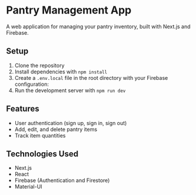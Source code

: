 # Pantry Management App

A web application for managing your pantry inventory, built with Next.js and Firebase.

## Setup

1. Clone the repository
2. Install dependencies with `npm install`
3. Create a `.env.local` file in the root directory with your Firebase configuration:
4. Run the development server with `npm run dev`

## Features

- User authentication (sign up, sign in, sign out)
- Add, edit, and delete pantry items
- Track item quantities

## Technologies Used

- Next.js
- React
- Firebase (Authentication and Firestore)
- Material-UI

